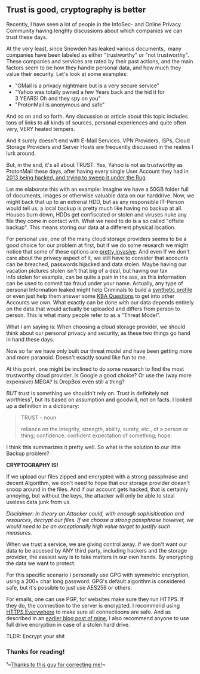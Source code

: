 ## Trust is good, cryptography is better

Recently, I have seen a lot of people in the InfoSec- and Online Privacy
Community having lenghty discussions about which companies we can trust
these days.

At the very least, since Snowden has leaked various documents,  many
companies have been labeled as either "trustworthy" or "not
trustworthy". These companies and services are rated by their past
actions, and the main factors seem to be how they handle personal data,
and how much they value their security. Let's look at some examples:

- "GMail is a privacy nightmare but is a very secure service"
- "Yahoo was totally pwned a few Years back and the hid it for 3 YEARS! Oh and they spy on you"
- "ProtonMail is anonymous and safe"

And so on and so forth. Any discussion or article about this topic
includes tons of links to all kinds of sources, personal experiences and
quite often very, VERY heated tempers.

And it surely doesn't end with E-Mail Services. VPN Providers, ISPs,
Cloud Storage Providers and Server Hosts are frequently discussed in the
realms I lurk around.

But, in the end, it's all about TRUST. Yes, Yahoo is not as trustworthy
as ProtonMail these days, after having every single User Account they
had in [2013 being hacked, and trying to sweep it under the
Rug](https://en.wikipedia.org/wiki/Yahoo!_data_breaches#August_2013_breach "The Yahoo! hack"). 

Let me elaborate this with an example: Imagine we have a 50GB folder
full of documents, images or otherwise valuable data on our harddrive.
Now, we might back that up to an extrenal HDD, but as any responsible
IT-Person would tell us, a local backup is pretty much like having no
backup at all. Houses burn down, HDDs get confiscated or stolen and
viruses nuke any file they come in contact with. What we need to do is a
so called "offsite backup". This means storing our data at a different
physical location.

For personal use, one of the many cloud storage providers seems to be a
good choice for our problem at first, but if we do some research we
might notice that some of these options are [pretty
invasive](https://support.google.com/photos/answer/6128838?co=GENIE.Platform%3DAndroid&hl=en "Google Image facial recognition").
And even If we don't care about the privacy aspect of it, we still have
to consider that accounts can be breached, passwords hijacked and data
stolen. Maybe having our vacation pictures stolen isn't that big of a
deal, but having our tax info stolen for example, can be quite a pain in
the ass, as this information can be used to commit tax fraud under your
name. Actually, any type of personal Information leaked might help
Criminals to build a [synthetic
profile](https://www.businessnewsdaily.com/10973-synthetic-identity-fraud.html "synthetic Tax Fraud")
or even just help them answer some [KBA
Questions](https://en.wikipedia.org/wiki/Knowledge-based_authentication "KBA")
to get into other Accounts we own. What exactly can be done with our
data depends entirely on the data that would actually be uploaded and
differs from person to person. This is what many people refer to as a
"Threat Model".

What I am saying is: When choosing a cloud storage provider, we should
think about our personal privacy and security, as these two things go
hand in hand these days.

Now so far we have only built our threat model and have been getting
more and more paranoid. Doesn't exactly sound like fun to me.

At this point, one might be inclined to do some research to find the
most trustworthy cloud provider. Is Google a good choice? Or use the
(way more expensive) MEGA? Is DropBox even still a thing?

*BUT* trust is something we shouldn't rely on. Trust is definitely not
worthless¹, but its based on assumption and goodwill, not on facts. I
looked up a definition in a dictionary:

> TRUST - noun
>
> reliance on the integrity, strength, ability, surety, etc., of a
> person or thing; confidence. confident expectation of something; hope.

I think this summarizes it pretty well. So what is the solution to our
little Backup problem?

**CRYPTOGRAPHY IS!**

If we upload our files zipped and encrypted with a strong passphrase and
decent Algorithm, we don't need to hope that our storage provider
doesn't snoop around in the files. And if our account gets hacked, that
is certainly annoying, but without the keys, the attacker will only be
able to steal useless data junk from us.

*Disclaimer: In theory an Attacker could, with enough sophisitication and resources, decrypt our files. If we choose a strong passphrase however, we would need to be an exceptionally high value target to justify such measures.*

When we trust a service, we are giving control away. If we don't want
our data to be accesed by ANY third party, including hackers and the
storage provider, the easiest way is to take matters in our own hands.
By encrypting the data we want to protect.

For this specific scenario I personally use GPG with symmetric
encryption, using a 200+ char long password. GPG's default algorithm is
considered safe, but it's possible to just use AES256 or others.

For emails, one can use PGP, for websites make sure they run HTTPS. If
they do, the connection to the server is encrypted. I recommend using
[HTTPS
Everywhere](https://www.eff.org/https-everywhere "HTTPS Everywhere") to
make sure all connectioons are safe. And as described in an [earlier
blog post of mine](/my-personal-security-setup), I also recommend anyone
to use full drive encryption in case of a stolen hard drive.

TLDR: Encrypt your shit

### Thanks for reading!

¹~[Thanks to this guy for correcting me!](https://www.reddit.com/r/privacy/comments/bsf3kv/trust_is_good_cryptography_is_better/eon881b/)~
